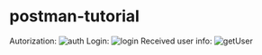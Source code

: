# postman-tutorial
Autorization:
![auth](https://github.com/matveibroide/postman-tutorial/assets/115410345/8bc64a26-70f4-4c27-af13-4e05c7d79c13)
Login:
![login](https://github.com/matveibroide/postman-tutorial/assets/115410345/2f82fbf2-57ee-477f-8e9d-cfe5da23d1e7)
Received user info:
![getUser](https://github.com/matveibroide/postman-tutorial/assets/115410345/ebae1b4f-7a2f-4440-953e-57701de3fdd6)

